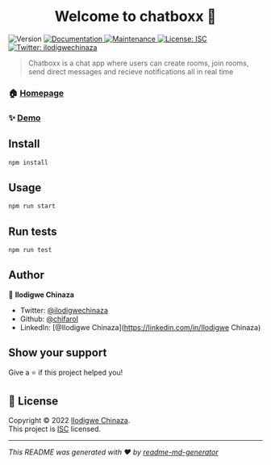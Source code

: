 <h1 align="center">Welcome to chatboxx 👋</h1>
<p>
  <img alt="Version" src="https://img.shields.io/badge/version-1.0.0-blue.svg?cacheSeconds=2592000" />
  <a href="https://github.com/chifarol/chatboxx#readme" target="_blank">
    <img alt="Documentation" src="https://img.shields.io/badge/documentation-yes-brightgreen.svg" />
  </a>
  <a href="https://github.com/chifarol/chatboxx/graphs/commit-activity" target="_blank">
    <img alt="Maintenance" src="https://img.shields.io/badge/Maintained%3F-yes-green.svg" />
  </a>
  <a href="https://github.com/chifarol/chatboxx/blob/master/LICENSE" target="_blank">
    <img alt="License: ISC" src="https://img.shields.io/github/license/chifarol/chatboxx" />
  </a>
  <a href="https://twitter.com/ilodigwechinaza" target="_blank">
    <img alt="Twitter: ilodigwechinaza" src="https://img.shields.io/twitter/follow/ilodigwechinaza.svg?style=social" />
  </a>
</p>

> Chatboxx is a chat app where users can create rooms, join rooms, send direct messages and recieve notifications all in real time

### 🏠 [Homepage](https://chatboxx.onrender.com/)

### ✨ [Demo](https://chatboxx.onrender.com/)

## Install

```sh
npm install
```

## Usage

```sh
npm run start
```

## Run tests

```sh
npm run test
```

## Author

👤 **Ilodigwe Chinaza**

* Twitter: [@ilodigwechinaza](https://twitter.com/ilodigwechinaza)
* Github: [@chifarol](https://github.com/chifarol)
* LinkedIn: [@Ilodigwe Chinaza](https://linkedin.com/in/Ilodigwe Chinaza)

## Show your support

Give a ⭐️ if this project helped you!

## 📝 License

Copyright © 2022 [Ilodigwe Chinaza](https://github.com/chifarol).<br />
This project is [ISC](https://github.com/chifarol/chatboxx/blob/master/LICENSE) licensed.

***
_This README was generated with ❤️ by [readme-md-generator](https://github.com/kefranabg/readme-md-generator)_